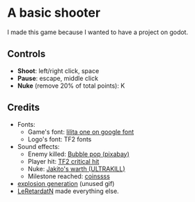 # A basic shooter
I made this game because I wanted to have a project on godot.

## Controls
- **Shoot**: left/right click, space
- **Pause**: escape, middle click
- **Nuke** (remove 20% of total points): K

## Credits
- Fonts: 
	+ Game's font: [lilita one on google font](https://fonts.google.com/specimen/Lilita+One)
	+ Logo's font: TF2 fonts
- Sound effects:
	+ Enemy killed: [Bubble pop (pixabay)](https://pixabay.com/sound-effects/search/bubble%20pop/)
	+ Player hit: [TF2 critical hit](https://www.myinstants.com/en/instant/tf2-critical-hit-33843/)
	+ Nuke: [Jakito's warth (ULTRAKILL)](https://www.myinstants.com/en/instant/jakitos-wrath-97155/?utm_source=copy&utm_medium=share)
	+ Milestone reached: [coinssss](https://www.myinstants.com/en/instant/coinssss-93535/?utm_source=copy&utm_medium=share)
- [explosion generation](https://explode.moth.monster/) (unused gif)
- [LeRetardatN](https://github.com/Lecodeurenretard) made everything else.